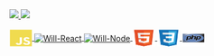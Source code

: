 <div>
  <a href="https://github.com/GenildoDB">
  <img height="180em" src="https://github-readme-stats.vercel.app/api?username=GenildoDB&show_icons=true&theme=dark&include_all_commits=true&count_private=true"/>
  <img height="180em" src="https://github-readme-stats.vercel.app/api/top-langs/?username=GenildoDB&layout=compact&langs_count=7&theme=dark"/>
</div>

<div style="display: inline_block"><br>
  <img align="center" alt="Will-Js" height="30" width="40" src="https://raw.githubusercontent.com/devicons/devicon/master/icons/javascript/javascript-plain.svg">
  <img align="center" alt="Will-React" height="30" width="40" src="https://raw.githubusercontent.com/devicons/devicon/master/icons/react/csharp-original.svg">
  <img align="center" alt="Will-Node" height="30" width="40" src="https://raw.githubusercontent.com/devicons/devicon/master/icons/nodejs/aspnet-plain.svg">
  <img align="center" alt="Will-HTML" height="30" width="40" src="https://raw.githubusercontent.com/devicons/devicon/master/icons/html5/html5-original.svg">
  <img align="center" alt="Will-CSS" height="30" width="40" src="https://raw.githubusercontent.com/devicons/devicon/master/icons/css3/css3-original.svg">
  <img align="center" alt="Will-PHP" height="30" width="40" src="https://raw.githubusercontent.com/devicons/devicon/master/icons/php/php-original.svg">
</div>
